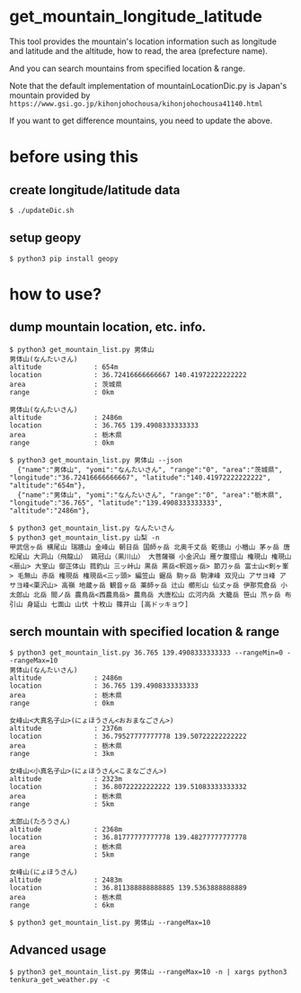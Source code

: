 # get_mountain_longitude_latitude

This tool provides the mountain's location information such as longitude and latitude and the altitude, how to read, the area (prefecture name).

And you can search mountains from specified location & range.

Note that the default implementation of mountainLocationDic.py is Japan's mountain provided by ```https://www.gsi.go.jp/kihonjohochousa/kihonjohochousa41140.html```

If you want to get difference mountains, you need to update the above.


# before using this

## create longitude/latitude data

```
$ ./updateDic.sh
```

## setup geopy

```
$ python3 pip install geopy 
```

# how to use?

## dump mountain location, etc. info.

```
$ python3 get_mountain_list.py 男体山
男体山(なんたいさん)
altitude             : 654m
location             : 36.72416666666667 140.41972222222222
area                 : 茨城県
range                : 0km

男体山(なんたいさん)
altitude             : 2486m
location             : 36.765 139.4908333333333
area                 : 栃木県
range                : 0km
```

```
$ python3 get_mountain_list.py 男体山 --json
  {"name":"男体山", "yomi":"なんたいさん", "range":"0", "area":"茨城県", "longitude":"36.72416666666667", "latitude":"140.41972222222222", "altitude":"654m"},
  {"name":"男体山", "yomi":"なんたいさん", "range":"0", "area":"栃木県", "longitude":"36.765", "latitude":"139.4908333333333", "altitude":"2486m"},
```

```
$ python3 get_mountain_list.py なんたいさん
$ python3 get_mountain_list.py 山梨 -n
甲武信ヶ岳 横尾山 瑞牆山 金峰山 朝日岳 国師ヶ岳 北奥千丈岳 乾徳山 小楢山 茅ヶ岳 唐松尾山 大洞山（飛龍山） 鶏冠山（黒川山） 大菩薩嶺 小金沢山 雁ケ腹摺山 権現山 権現山<扇山> 大室山 御正体山 菰釣山 三ッ峠山 黒岳 黒岳<釈迦ヶ岳> 節刀ヶ岳 富士山<剣ヶ峯> 毛無山 赤岳 権現岳 権現岳<三ッ頭> 編笠山 鋸岳 駒ヶ岳 駒津峰 双児山 アサヨ峰 アサヨ峰<栗沢山> 高嶺 地蔵ヶ岳 観音ヶ岳 薬師ヶ岳 辻山 櫛形山 仙丈ヶ岳 伊那荒倉岳 小太郎山 北岳 間ノ岳 農鳥岳<西農鳥岳> 農鳥岳 大唐松山 広河内岳 大籠岳 笹山 笊ヶ岳 布引山 身延山 七面山 山伏 十枚山 篠井山 [高ドッキョウ]
```


## serch mountain with specified location & range

```
$ python3 get_mountain_list.py 36.765 139.4908333333333 --rangeMin=0 --rangeMax=10
男体山(なんたいさん)
altitude             : 2486m
location             : 36.765 139.4908333333333
area                 : 栃木県
range                : 0km

女峰山<大真名子山>(にょほうさん<おおまなごさん>)
altitude             : 2376m
location             : 36.79527777777778 139.50722222222222
area                 : 栃木県
range                : 3km

女峰山<小真名子山>(にょほうさん<こまなごさん>)
altitude             : 2323m
location             : 36.80722222222222 139.51083333333332
area                 : 栃木県
range                : 5km

太郎山(たろうさん)
altitude             : 2368m
location             : 36.81777777777778 139.48277777777778
area                 : 栃木県
range                : 5km

女峰山(にょほうさん)
altitude             : 2483m
location             : 36.811388888888885 139.5363888888889
area                 : 栃木県
range                : 6km
```

```
$ python3 get_mountain_list.py 男体山 --rangeMax=10
```

## Advanced usage

```
$ python3 get_mountain_list.py 男体山 --rangeMax=10 -n | xargs python3 tenkura_get_weather.py -c
```
